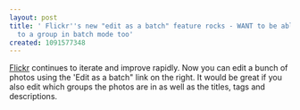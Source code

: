 ```yaml
---
layout: post
title: ' Flickr''s new "edit as a batch" feature rocks - WANT to be able to send them
  to a group in batch mode too'
created: 1091577348
---
```

<a href="http://www.flickr.com/">Flickr</a> continues to iterate and improve rapidly.  Now you can edit a bunch of photos using the 'Edit as a batch" link on the right.  It would be great if you also edit which groups the photos are in as well as the titles, tags and descriptions.

